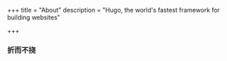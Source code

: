 +++
title = "About"
description = "Hugo, the world's fastest framework for building websites"

+++

### **折而不挠**
